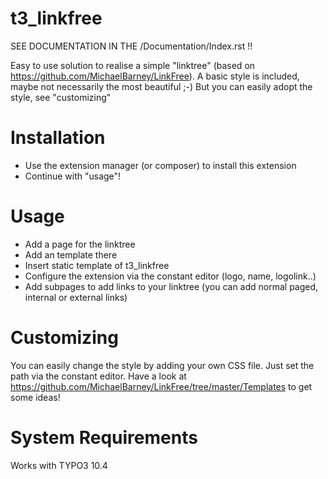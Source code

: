 t3_linkfree
==============================================================

SEE DOCUMENTATION IN THE /Documentation/Index.rst !!

Easy to use solution to realise a simple "linktree" (based on https://github.com/MichaelBarney/LinkFree).
A basic style is included, maybe not necessarily the most beautiful ;-) But you can easily adopt the style, see "customizing"

# Installation

- Use the extension manager (or composer) to install this extension
- Continue with "usage"!

# Usage

- Add a page for the linktree
- Add an template there
- Insert static template of t3_linkfree
- Configure the extension via the constant editor (logo, name, logolink..)
- Add subpages to add links to your linktree (you can add normal paged, internal or external links)

# Customizing

You can easily change the style by adding your own CSS file. Just set the path via the constant editor. Have a look at https://github.com/MichaelBarney/LinkFree/tree/master/Templates to get some ideas!

# System Requirements

Works with TYPO3 10.4





